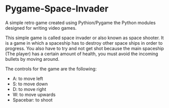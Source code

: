 # Pygame-Space-Invader
A simple retro game created using Pythion/Pygame the Python modules designed for writing video games.

This simple game is called space invader or also known as space shooter. It is a game in which a spaceship
has to destroy other space ships in order to progress. You also have to try and not get shot because the main spaceship
(The player) has a certain amount of health, you must avoid the incoming bullets by moving around.

The controls for the game are the following: 
* A: to move left
* S: to move down
* D: to move right
* W: to move upwards
* Spacebar: to shoot